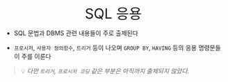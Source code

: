 <br>

<div style="font-size: xx-large; text-align: center">
  SQL 응용
</div>


- SQL 문법과 DBMS 관련 내용들이 주로 출제된다

- `프로시저`, `사용자 정의함수`, `트리거` 등이 나오며 `GROUP BY`, `HAVING` 등의 응용 명령문들이 주를 이룬다


> 💡 _다만 `트리거`, `프로시저 코딩` 같은 부분은 아직까지 출제되지 않았다._